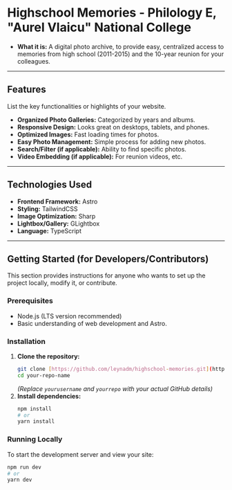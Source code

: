 # Highschool Memories - Philology E, "Aurel Vlaicu" National College

* **What it is:** A digital photo archive, to provide easy, centralized access to memories from high school (2011-2015) and the 10-year reunion for your colleagues.

---

## Features

List the key functionalities or highlights of your website.

* **Organized Photo Galleries:** Categorized by years and albums.
* **Responsive Design:** Looks great on desktops, tablets, and phones.
* **Optimized Images:** Fast loading times for photos.
* **Easy Photo Management:** Simple process for adding new photos.
* **Search/Filter (if applicable):** Ability to find specific photos.
* **Video Embedding (if applicable):** For reunion videos, etc.

---

## Technologies Used

* **Frontend Framework:** Astro
* **Styling:** TailwindCSS
* **Image Optimization:** Sharp
* **Lightbox/Gallery:** GLightbox
* **Language:** TypeScript

---

## Getting Started (for Developers/Contributors)

This section provides instructions for anyone who wants to set up the project locally, modify it, or contribute.

### Prerequisites

* Node.js (LTS version recommended)
* Basic understanding of web development and Astro.

### Installation

1.  **Clone the repository:**
    ```bash
    git clone [https://github.com/leynadm/highschool-memories.git](https://github.com/leynadm/highschool-memories.git)
    cd your-repo-name
    ```
    *(Replace `yourusername` and `yourrepo` with your actual GitHub details)*
2.  **Install dependencies:**
    ```bash
    npm install
    # or
    yarn install
    ```

### Running Locally

To start the development server and view your site:

```bash
npm run dev
# or
yarn dev